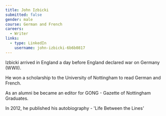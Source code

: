 ```yaml
---
title: John Izbicki
submitted: false
gender: male
course: German and French
careers: 
  - Writer 
links: 
  - type: LinkedIn
    username: john-izbicki-6b6b0817
--- 
```


Izbicki arrived in England a day before England declared war on Germany (WWII).

He won a scholarship to the University of Nottingham to read German and French.

As an alumni be became an editor for GONG - Gazette of Nottingham Graduates.

In 2012, he published his autobiography - 'Life Between the Lines'